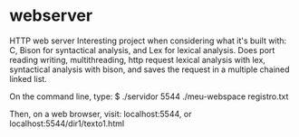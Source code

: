 # webserver
HTTP web server
Interesting project when considering what it's built with: C, Bison for syntactical analysis, and Lex for lexical analysis. Does port reading writing, multithreading, http request lexical analysis with lex, syntactical analysis with bison, and saves the request in a multiple chained linked list.

On the command line, type:
$ ./servidor 5544 ./meu-webspace registro.txt

Then, on a web browser, visit:
localhost:5544, or localhost:5544/dir1/texto1.html
